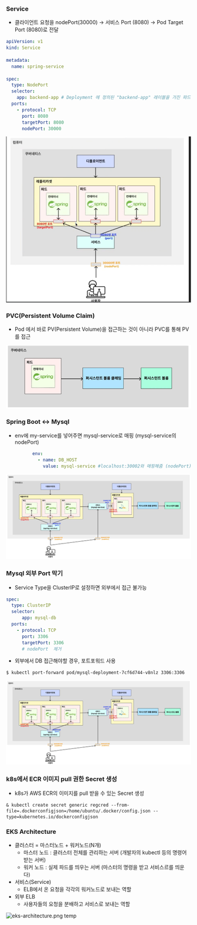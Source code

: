 ### Service
- 클라이언트 요청을 nodePort(30000) -> 서비스 Port (8080) -> Pod Target Port (8080)로 전달 
```yaml
apiVersion: v1
kind: Service

metadata:
  name: spring-service

spec:
  type: NodePort
  selector:
    app: backend-app # Deployment 에 정의된 "backend-app" 레이블을 가진 파드들을 연결
  ports:
    - protocol: TCP
      port: 8080
      targetPort: 8080
      nodePort: 30000
```
![img.png](resources/images/service.png)



### PVC(Persistent Volume Claim)
- Pod 에서 바로 PV(Persistent Volume)을 접근하는 것이 아니라 PVC를 통해 PV를 접근

![img.png](resources/images/pvc.png)


### Spring Boot <-> Mysql
- env에 my-service를 넣어주면 mysql-service로 매핑 (mysql-service의 nodePort)
```yaml
          env:
            - name: DB_HOST
              value: mysql-service #localhost:30002와 매핑해줌 (nodePort)
```
![connect-spring-mysql.png](resources/images/connect-spring-mysql.png)


### Mysql 외부 Port 막기
- Service Type을 ClusterIP로 설정하면 외부에서 접근 불가능
```yaml
spec:
  type: ClusterIP
  selector:
      app: mysql-db
  ports:
    - protocol: TCP
      port: 3306
      targetPort: 3306
      # nodePort  제거

```

- 외부에서 DB 접근해야할 경우, 포트포워드 사용
```shell
$ kubectl port-forward pod/mysql-deployment-7cf6d744-v8nlz 3306:3306
```

![service-cluster-ip.png](resources/images/service-cluster-ip.png)


### k8s에서 ECR 이미지 pull 권한 Secret 생성
- k8s가 AWS ECR의 이미지를 pull 받을 수 있는 Secret 생성 
```shell
& kubectl create secret generic regcred --from-file=.dockerconfigjson=/home/ubuntu/.docker/config.json --type=kubernetes.io/dockerconfigjson
```

### EKS Architecture
- 클러스터 = 마스터노드 + 워커노드(N개)
  - 마스터 노드 : 클러스터 전체를 관리하는 서버 (개발자의 kubectl 등의 명령어 받는 서버)
  - 워커 노드 : 실제 파드를 띄우는 서버 (마스터의 명령을 받고 서비스르를 띄운다)
- 서비스(Service)
  - ELB에서 온 요청을 각각의 워커노드로 보내는 역할
- 외부 ELB 
  - 사용자들의 요청을 분배하고 서비스로 보내는 역할

![eks-architecture.png](resources/images/eks-architecture.png])
temp